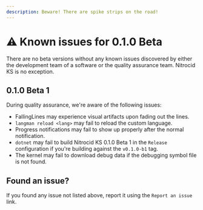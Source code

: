 ```yaml
---
description: Beware! There are spike strips on the road!
---
```


# ⚠ Known issues for 0.1.0 Beta

There are no beta versions without any known issues discovered by either the development team of a software or the quality assurance team. Nitrocid KS is no exception.

## 0.1.0 Beta 1

During quality assurance, we're aware of the following issues:

* FallingLines may experience visual artifacts upon fading out the lines.
* `langman reload <lang>` may fail to reload the custom language.
* Progress notifications may fail to show up properly after the normal notification.
* `dotnet` may fail to build Nitrocid KS 0.1.0 Beta 1 in the `Release` configuration if you're building against the `v0.1.0-b1` tag.
* The kernel may fail to download debug data if the debugging symbol file is not found.

## Found an issue?

If you found any issue not listed above, report it using the `Report an issue` link.
